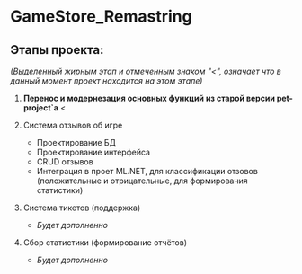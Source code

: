 # GameStore_Remastring
## Этапы проекта:
*(Выделенный жирным этап и отмеченным знаком "<", означает что в данный момент проект находится на этом этапе)*
1. **Перенос и модернезация основных функций из старой версии pet-project`а** <
2. Система отзывов об игре
   - Проектирование БД
   - Проектирование интерфейса
   - CRUD отзывов
   - Интеграция в проет ML.NET, для классификации отзовов (положительные и отрицательные, для формирования статистики)

3. Система тикетов (поддержка)
   - *Будет дополненно*

5. Сбор статистики (формирование отчётов)
   - *Будет дополненно*
